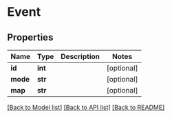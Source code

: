 # Event

## Properties
Name | Type | Description | Notes
------------ | ------------- | ------------- | -------------
**id** | **int** |  | [optional] 
**mode** | **str** |  | [optional] 
**map** | **str** |  | [optional] 

[[Back to Model list]](../README.md#documentation-for-models) [[Back to API list]](../README.md#documentation-for-api-endpoints) [[Back to README]](../README.md)


